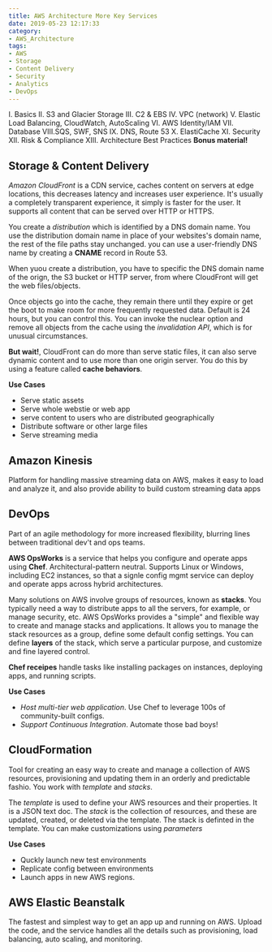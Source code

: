 ```yaml
---
title: AWS Architecture More Key Services
date: 2019-05-23 12:17:33
category: 
- AWS_Architecture
tags:
- AWS
- Storage
- Content Delivery
- Security
- Analytics
- DevOps
---
```


I. Basics
II. S3 and Glacier Storage
III. C2 & EBS
IV. VPC (network)
V. Elastic Load Balancing, CloudWatch, AutoScaling
VI. AWS Identity/IAM
VII. Database
VIII.SQS, SWF, SNS
IX. DNS, Route 53
X. ElastiCache
XI. Security
XII. Risk & Compliance
XIII. Architecture Best Practices
**Bonus material!**

## Storage & Content Delivery
*Amazon CloudFront* is a CDN  service, caches content on servers at edge locations, this decreases latency and increases user experience. It's usually a completely transparent experience, it simply is faster for the user. It supports all content that can be served over HTTP or HTTPS. 

You create a *distribution* which is identified by a DNS domain name. You use the distribution domain name in place of your websites's domain name, the rest of the file paths stay unchanged. you can use a user-friendly DNS name by creating a **CNAME** record in Route 53. 

When yuou create a distribution, you have to specific the DNS domain name of the orign, the S3 bucket or HTTP server, from where CloudFront will get the web files/objects. 

Once objects go into the cache, they remain there until they expire or get the  boot to make room for more frequently requested data.  Default is 24 hours, but you can control this. You can invoke the nuclear option and remove all objects from the cache using the *invalidation API*, which is for unusual circumstances. 

**But wait!**, CloudFront can do more than serve static files, it can also serve dynamic content and to use more than one origin server. You do this by using a feature called **cache behaviors**. 

**Use Cases**
- Serve static assets
- Serve whole webstie or web app
- serve content to users who are distributed geographically
- Distribute software or other large files
- Serve streaming media

## Amazon Kinesis
Platform for handling massive streaming data on AWS, makes it easy to load and analyze it, and also provide ability to build custom streaming data apps


## DevOps
Part of an agile methodology for more increased flexibility, blurring lines between traditional dev't and ops teams. 

**AWS OpsWorks** is a service that helps you configure and operate apps using **Chef**. Architectural-pattern neutral.  Supports Linux or Windows, including EC2 instances, so that a signle config mgmt service can deploy and operate apps across hybrid architectures.

Many solutions on AWS involve groups of resources, known as **stacks**. You typically need a way to distribute apps to all the servers, for example, or manage security, etc. AWS OpsWorks provides a "simple" and flexible way to create and manage stacks and applications. It allows you to manage the stack resources as a group, define some default config settings.  You can define **layers** of the stack, which serve a particular purpose, and customize and fine layered control.

**Chef receipes** handle tasks like installing packages on instances, deploying apps, and running scripts. 

**Use Cases**
- *Host multi-tier web application*. Use Chef to leverage 100s of community-built configs.
- *Support Continuous Integration*. Automate those bad boys!

## CloudFormation
Tool for creating an easy way to create and manage a collection of AWS resources, provisioning and updating them in an orderly and predictable fashio. You work with *template* and *stacks*. 

The *template* is used to define your AWS resources and their properties. It is a JSON text doc. The *stack* is the collection of resources, and these are updated, created, or deleted via the template. The stack is definted in the template. You can make customizations using *parameters*

**Use Cases**
- Quckly launch new test environments
- Replicate config between environments
- Launch apps in new AWS regions. 

## AWS Elastic Beanstalk
The fastest and simplest way to get an app up and running on AWS. Upload the code, and the service handles all the details such as provisioning, load balancing, auto scaling, and monitoring.